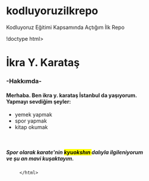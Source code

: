 # kodluyoruzilkrepo
Kodluyoruz Eğitimi Kapsamında Açtığım İlk Repo

!doctype html>
 <html>
   <head> <!--kendini tanıtma-->
     <h1> İkra Y. Karataş </abbr>
      <h3> -Hakkımda- <br>
       <h4> Merhaba. Ben ikra y. karataş İstanbul da yaşıyorum. <br> Yapmayı sevdiğim şeyler: </h4>
     <ul> <!--listeleme başlıyor-->
   <li> yemek yapmak </li>
   <li> spor yapmak </li>
   <li> kitap okumak </li>
     </ul> <!--listeleme bitti-->
	     <br>
	      <h5>Spor olarak karate'nin <mark> kyuokshın </mark> dalıyla ilgileniyorum <br> 
		  ve şu an mavi kuşaktayım.</h5> <!--spor hakkında bilgilendirme yaptık-->
		  
		 </html>
		 
